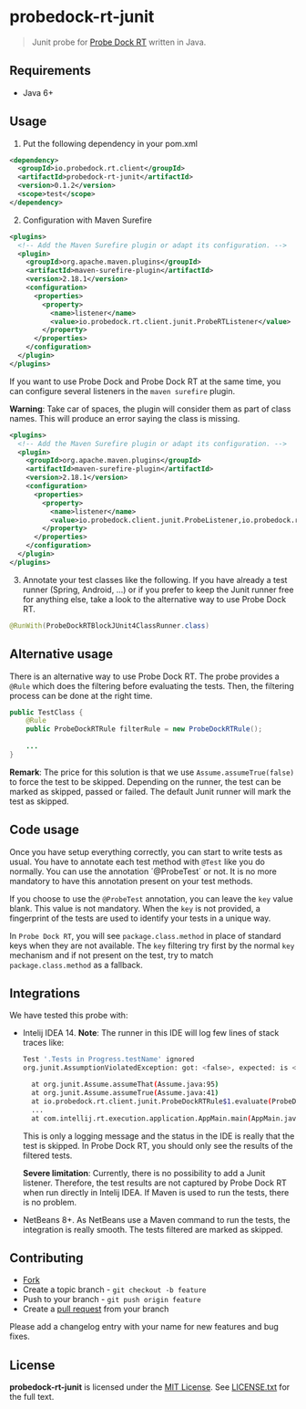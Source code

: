 # probedock-rt-junit

> Junit probe for [Probe Dock RT](https://github.com/probedock/probedock-rt) written in Java.

## Requirements

* Java 6+

## Usage

1. Put the following dependency in your pom.xml

```xml
<dependency>
  <groupId>io.probedock.rt.client</groupId>
  <artifactId>probedock-rt-junit</artifactId>
  <version>0.1.2</version>
  <scope>test</scope>
</dependency>
```

2. Configuration with Maven Surefire

```xml
<plugins>
  <!-- Add the Maven Surefire plugin or adapt its configuration. -->
  <plugin>
    <groupId>org.apache.maven.plugins</groupId>
    <artifactId>maven-surefire-plugin</artifactId>
    <version>2.18.1</version>
    <configuration>
      <properties>
        <property>
          <name>listener</name>
          <value>io.probedock.rt.client.junit.ProbeRTListener</value>
        </property>
      </properties>
    </configuration>
  </plugin>
</plugins>
```

If you want to use Probe Dock and Probe Dock RT at the same time, you can configure several listeners in the `maven surefire`
plugin.

**Warning**: Take car of spaces, the plugin will consider them as part of class names. This will produce an error saying
the class is missing.

```xml
<plugins>
  <!-- Add the Maven Surefire plugin or adapt its configuration. -->
  <plugin>
    <groupId>org.apache.maven.plugins</groupId>
    <artifactId>maven-surefire-plugin</artifactId>
    <version>2.18.1</version>
    <configuration>
      <properties>
        <property>
          <name>listener</name>
          <value>io.probedock.client.junit.ProbeListener,io.probedock.rt.client.junit.ProbeRTListener</value>
        </property>
      </properties>
    </configuration>
  </plugin>
</plugins>
```

3. Annotate your test classes like the following. If you have already a test runner (Spring, Android, ...) or if you
prefer to keep the Junit runner free for anything else, take a look to the alternative way to use Probe Dock RT.

```java
@RunWith(ProbeDockRTBlockJUnit4ClassRunner.class)
```

## Alternative usage

There is an alternative way to use Probe Dock RT. The probe provides a `@Rule` which does the filtering before evaluating
the tests. Then, the filtering process can be done at the right time.

```java
public TestClass {
	@Rule
	public ProbeDockRTRule filterRule = new ProbeDockRTRule();
	
	...
}
```

**Remark**: The price for this solution is that we use `Assume.assumeTrue(false)` to force the test to be skipped. Depending
on the runner, the test can be marked as skipped, passed or failed. The default Junit runner will mark the test as skipped.

## Code usage

Once you have setup everything correctly, you can start to write tests as usual. You have to annotate each test method
with `@Test` like you do normally. You can use the annotation ´@ProbeTest´ or not. It is no more mandatory to have this
annotation present on your test methods.

If you choose to use the `@ProbeTest` annotation, you can leave the `key` value blank. This value is not mandatory.
When the `key` is not provided, a fingerprint of the tests are used to identify your tests in a unique way.

In `Probe Dock RT`, you will see `package.class.method` in place of standard keys when they are not available. The `key`
filtering try first by the normal `key` mechanism and if not present on the test, try to match `package.class.method` as
a fallback.

## Integrations

We have tested this probe with:

* Intelij IDEA 14. **Note**: The runner in this IDE will log few lines of stack traces like:

  ```bash
  Test '.Tests in Progress.testName' ignored
  org.junit.AssumptionViolatedException: got: <false>, expected: is <true>
  
  	at org.junit.Assume.assumeThat(Assume.java:95)
  	at org.junit.Assume.assumeTrue(Assume.java:41)
  	at io.probedock.rt.client.junit.ProbeDockRTRule$1.evaluate(ProbeDockRTRule.java:28)
  	...
  	at com.intellij.rt.execution.application.AppMain.main(AppMain.java:140)
  ```
  
  This is only a logging message and the status in the IDE is really that the test is skipped. In Probe Dock RT, you should
  only see the results of the filtered tests.
  
  **Severe limitation**: Currently, there is no possibility to add a Junit listener. Therefore, the test results are not
  captured by Probe Dock RT when run directly in Intelij IDEA. If Maven is used to run the tests, there is no problem.
  
* NetBeans 8+. As NetBeans use a Maven command to run the tests, the integration is really smooth. The tests filtered are 
marked as skipped.

## Contributing

* [Fork](https://help.github.com/articles/fork-a-repo)
* Create a topic branch - `git checkout -b feature`
* Push to your branch - `git push origin feature`
* Create a [pull request](http://help.github.com/pull-requests/) from your branch

Please add a changelog entry with your name for new features and bug fixes.

## License

**probedock-rt-junit** is licensed under the [MIT License](http://opensource.org/licenses/MIT).
See [LICENSE.txt](LICENSE.txt) for the full text.
